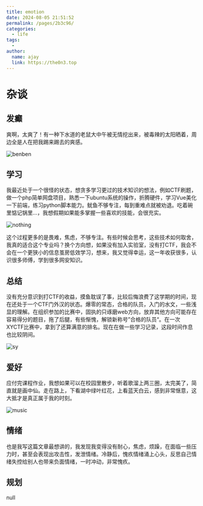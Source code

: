 ```yaml
---
title: emotion
date: 2024-08-05 21:51:52
permalink: /pages/2b3c96/
categories:
  - life
tags:
  - 
author: 
  name: ajay
  link: https://the0n3.top
---
```

# 杂谈


<!-- 学习，总结，爱好，情绪，规划 -->
## 发癫

爽啊，太爽了！有一种下水道的老鼠大中午被无情挖出来，被毒辣的太阳晒着，周边全是人在把我踢来踢去的爽感。

![benben](https://the0n3.top/medias/emotion/3.jpg)

## 学习

我最近处于一个很怪的状态，想贪多学习更过的技术知识的想法，例如CTF刷题，做一个php简单网盘项目，熟悉一下ubuntu系统的操作，折腾硬件，学习Vue美化一下前端，练习python脚本能力。鱿鱼不够专注，每到重难点就被劝退。吃着碗里惦记锅里...，我想假期如果能多掌握一些喜欢的技能，会很充实。

![nothing](https://the0n3.top/medias/emotion/0.jpg)

这个过程更多的是畏难，焦虑，不够专注。有些时候会思考，这些技术如何取舍，我真的适合这个专业吗？换个方向想，如果没有加入实验室，没有打CTF，我会不会在一个更狭小的信息茧房低效学习，想来，我又觉得幸运，这一年收获很多，认识很多师傅，学到很多网安知识。

## 总结

没有充分意识到打CTF的收益，摸鱼耽误了事，比较后悔浪费了这学期的时间，现在还处于一个CTF门外汉的状态。爆零的常态，合格的队员，入门的水文，一些浅显的理解。在组织参加的比赛中，固执的只琢磨web方向，放弃其他方向可能存在容易得分的题目，拖了后腿，有些惭愧，解锁新称号”合格的队员“。在一次XYCTF比赛中，拿到了还算满意的排名。现在在做一些学习记录，这段时间作息也比较阴间。


![sy](https://the0n3.top/medias/emotion/2.jpg)

## 爱好

应付完课程作业，我想如果可以在校园里散步，听着歌溜上两三圈，太完美了，简直就是画中仙。走在路上，下看湖中绿叶红花，上看蓝天白云，感到非常惬意，这大抵才是真正属于我的时刻。

![music](https://the0n3.top/medias/emotion/1.jpg)

## 情绪

也是我写这篇文章最想讲的，我发现我变得没有耐心，焦虑，烦躁，在面临一些压力时，甚至会表现出攻击性，发泄情绪。冷静后，愧疚情绪涌上心头，反思自己情绪失控给别人也带来负面情绪，一时冲动，非常愧疚。


## 规划

null